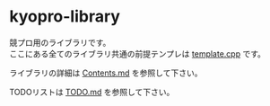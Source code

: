 # kyopro-library
競プロ用のライブラリです。<br>
ここにある全てのライブラリ共通の前提テンプレは [template.cpp](./template.cpp) です。

ライブラリの詳細は [Contents.md](./Contents.md) を参照して下さい。

TODOリストは [TODO.md](./TODO.md) を参照して下さい。
